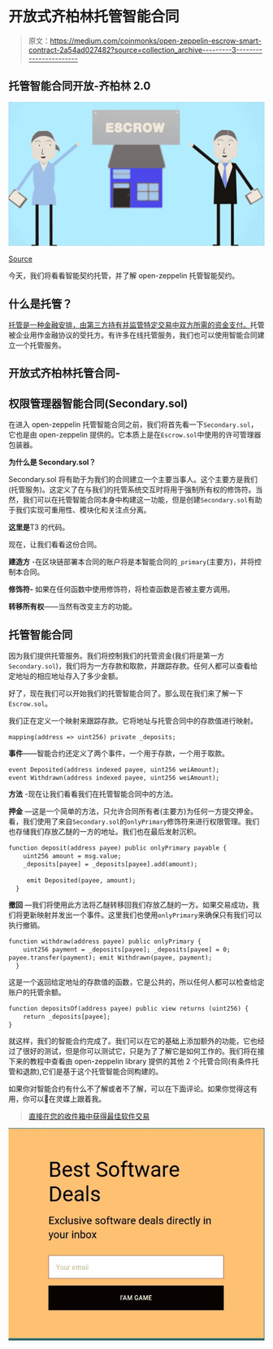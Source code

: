 # 开放式齐柏林托管智能合同

> 原文：<https://medium.com/coinmonks/open-zeppelin-escrow-smart-contract-2a54ad027482?source=collection_archive---------3----------------------->

## 托管智能合同开放-齐柏林 2.0

![](img/974533390b3921ad7b0014aad397eecc.png)

[Source](https://www.google.co.in/url?sa=i&source=images&cd=&cad=rja&uact=8&ved=2ahUKEwin69zZma7eAhVL57wKHf-aCnIQjxx6BAgBEAI&url=https%3A%2F%2Fwww.youtube.com%2Fwatch%3Fv%3DfZlHcazNMrc&psig=AOvVaw15UREEGFN2fIM7CpMCbQ8B&ust=1540990101846540)

今天，我们将看看智能契约托管，并了解 open-zeppelin 托管智能契约。

## 什么是托管？

[托管是一种金融安排，由第三方持有并监管特定交易中双方所需的资金支付。](https://www.escrow.com/what-is-escrow)托管被企业用作金融协议的受托方。有许多在线托管服务，我们也可以使用智能合同建立一个托管服务。

## 开放式齐柏林托管合同-

## 权限管理器智能合同(Secondary.sol)

在进入 open-zeppelin 托管智能合同之前，我们将首先看一下`Secondary.sol`，它也是由 open-zeppelin 提供的。它本质上是在`Escrow.sol`中使用的许可管理器包装器。

**为什么是 Secondary.sol？**

Secondary.sol 将有助于为我们的合同建立一个主要当事人。这个主要方是我们(托管服务)。这定义了在与我们的托管系统交互时将用于强制所有权的修饰符。当然，我们可以在托管智能合同本身中构建这一功能，但是创建`Secondary.sol`有助于我们实现可重用性、模块化和关注点分离。

**这里是**T3 的代码。

现在，让我们看看这份合同。

**建造方** -在区块链部署本合同的账户将是本智能合同的`_primary`(主要方)，并将控制本合同。

**修饰符-** 如果在任何函数中使用修饰符，将检查函数是否被主要方调用。

**转移所有权**——当然有改变主方的功能。

## 托管智能合同

因为我们提供托管服务。我们将控制我们的托管资金(我们将是第一方`Secondary.sol`)，我们将为一方存款和取款，并跟踪存款。任何人都可以查看给定地址的相应地址存入了多少金额。

好了，现在我们可以开始我们的托管智能合同了。那么现在我们来了解一下`Escrow.sol`。

我们正在定义一个映射来跟踪存款。它将地址与托管合同中的存款值进行映射。

```
mapping(address => uint256) private _deposits;
```

**事件**——智能合约还定义了两个事件，一个用于存款，一个用于取款。

```
event Deposited(address indexed payee, uint256 weiAmount);
event Withdrawn(address indexed payee, uint256 weiAmount);
```

**方法** -现在让我们看看我们在托管智能合同中的方法。

**押金** —这是一个简单的方法，只允许合同所有者(主要方)为任何一方提交押金。看，我们使用了来自`Secondary.sol`的`onlyPrimary`修饰符来进行权限管理。我们也存储我们存放乙醚的一方的地址。我们也在最后发射沉积。

```
function deposit(address payee) public onlyPrimary payable {
    uint256 amount = msg.value;
    _deposits[payee] = _deposits[payee].add(amount);

     emit Deposited(payee, amount);
  }
```

**撤回** —我们将使用此方法将乙醚转移回我们存放乙醚的一方。如果交易成功，我们将更新映射并发出一个事件。这里我们也使用`onlyPrimary`来确保只有我们可以执行撤销。

```
function withdraw(address payee) public onlyPrimary {
    uint256 payment = _deposits[payee]; _deposits[payee] = 0; payee.transfer(payment); emit Withdrawn(payee, payment);
  }
```

这是一个返回给定地址的存款值的函数，它是公共的，所以任何人都可以检查给定账户的托管余额。

```
function depositsOf(address payee) public view returns (uint256) {
    return _deposits[payee];
}
```

就这样，我们的智能合约完成了。我们可以在它的基础上添加额外的功能，它也经过了很好的测试，但是你可以测试它，只是为了了解它是如何工作的。我们将在接下来的教程中查看由 open-zeppelin library 提供的其他 2 个托管合同(有条件托管和退款),它们是基于这个托管智能合同构建的。

如果你对智能合约有什么不了解或者不了解，可以在下面评论。如果你觉得这有用，你可以👏在灵媒上跟着我。

> [直接在您的收件箱中获得最佳软件交易](https://coincodecap.com/?utm_source=coinmonks)

[![](img/7c0b3dfdcbfea594cc0ae7d4f9bf6fcb.png)](https://coincodecap.com/?utm_source=coinmonks)